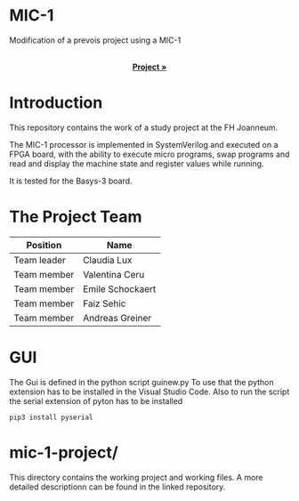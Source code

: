 # MIC-1

Modification of a prevois project using a MIC-1

 <p align="center">
    <br />
    <a href="https://github.com/Electronic-and-Computer-Engineering/mic-1-hdl.git"><strong> Project »</strong></a>
    <br />

# Introduction

This repository contains the work of a study project at the FH Joanneum.

The MIC-1 processor is implemented in SystemVerilog and executed on a FPGA board, with the ability to execute micro programs, swap programs and read and display the machine state and register values while running.

It is tested for the Basys-3 board.
  
# The Project Team

| Position         | Name               |
|------------------|--------------------|
| Team leader      | Claudia Lux        |
| Team member      | Valentina Ceru     |
| Team member      | Emile Schockaert   |
| Team member      | Faiz Sehic         |
| Team member      | Andreas Greiner    |

  # GUI
  
  The Gui is defined in the python script guinew.py
  To use that the python extension has to be installed in the Visual Studio Code.
  Also to run the script the serial extension of pyton has to be installed
```
pip3 install pyserial
```
 # mic-1-project/
 This directory contains the working project and working files.
 A more detailed descriptionn can be found in the linked repository.
